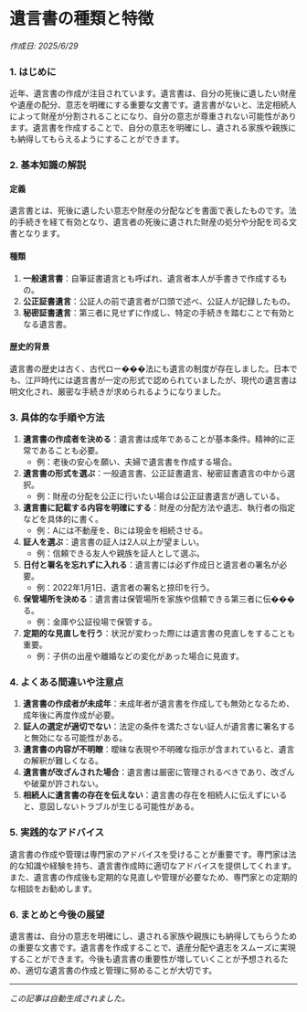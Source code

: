 # 遺言書の種類と特徴

*作成日: 2025/6/29*

### 1. はじめに
近年、遺言書の作成が注目されています。遺言書は、自分の死後に遺したい財産や遺産の配分、意志を明確にする重要な文書です。遺言書がないと、法定相続人によって財産が分割されることになり、自分の意志が尊重されない可能性があります。遺言書を作成することで、自分の意志を明確にし、遺される家族や親族にも納得してもらえるようにすることができます。

### 2. 基本知識の解説
#### 定義
遺言書とは、死後に遺したい意志や財産の分配などを書面で表したものです。法的手続きを経て有効となり、遺言者の死後に遺された財産の処分や分配を司る文書となります。

#### 種類
1. **一般遺言書**：自筆証書遺言とも呼ばれ、遺言者本人が手書きで作成するもの。
2. **公正証書遺言**：公証人の前で遺言者が口頭で述べ、公証人が記録したもの。
3. **秘密証書遺言**：第三者に見せずに作成し、特定の手続きを踏むことで有効となる遺言書。

#### 歴史的背景
遺言書の歴史は古く、古代ロー���法にも遺言の制度が存在しました。日本でも、江戸時代には遺言書が一定の形式で認められていましたが、現代の遺言書は明文化され、厳密な手続きが求められるようになりました。

### 3. 具体的な手順や方法
1. **遺言書の作成者を決める**：遺言書は成年であることが基本条件。精神的に正常であることも必要。
   - 例：老後の安心を願い、夫婦で遺言書を作成する場合。
2. **遺言書の形式を選ぶ**：一般遺言書、公正証書遺言、秘密証書遺言の中から選択。
   - 例：財産の分配を公正に行いたい場合は公正証書遺言が適している。
3. **遺言書に記載する内容を明確にする**：財産の分配方法や遺志、執行者の指定などを具体的に書く。
   - 例：Aには不動産を、Bには現金を相続させる。
4. **証人を選ぶ**：遺言書の証人は2人以上が望ましい。
   - 例：信頼できる友人や親族を証人として選ぶ。
5. **日付と署名を忘れずに入れる**：遺言書には必ず作成日と遺言者の署名が必要。
   - 例：2022年1月1日、遺言者の署名と捺印を行う。
6. **保管場所を決める**：遺言書は保管場所を家族や信頼できる第三者に伝���る。
   - 例：金庫や公証役場で保管する。
7. **定期的な見直しを行う**：状況が変わった際には遺言書の見直しをすることも重要。
   - 例：子供の出産や離婚などの変化があった場合に見直す。

### 4. よくある間違いや注意点
1. **遺言書の作成者が未成年**：未成年者が遺言書を作成しても無効となるため、成年後に再度作成が必要。
2. **証人の選定が適切でない**：法定の条件を満たさない証人が遺言書に署名すると無効になる可能性がある。
3. **遺言書の内容が不明瞭**：曖昧な表現や不明確な指示が含まれていると、遺言の解釈が難しくなる。
4. **遺言書が改ざんされた場合**：遺言書は厳密に管理されるべきであり、改ざんや破棄が許されない。
5. **相続人に遺言書の存在を伝えない**：遺言書の存在を相続人に伝えずにいると、意図しないトラブルが生じる可能性がある。

### 5. 実践的なアドバイス
遺言書の作成や管理は専門家のアドバイスを受けることが重要です。専門家は法的な知識や経験を持ち、遺言書作成時に適切なアドバイスを提供してくれます。また、遺言書の作成後も定期的な見直しや管理が必要なため、専門家との定期的な相談をお勧めします。

### 6. まとめと今後の展望
遺言書は、自分の意志を明確にし、遺される家族や親族にも納得してもらうための重要な文書です。遺言書を作成することで、遺産分配や遺志をスムーズに実現することができます。今後も遺言書の重要性が増していくことが予想されるため、適切な遺言書の作成と管理に努めることが大切です。

---
*この記事は自動生成されました。*